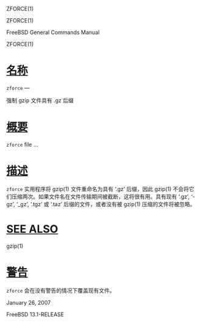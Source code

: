   ZFORCE(1)  

ZFORCE(1)

FreeBSD General Commands Manual

ZFORCE(1)

[名称](#__u540D___u79F0_)
=======================

`zforce` —

强制 gzip 文件具有 .gz 后缀

[概要](#__u6982___u8981_)
=======================

`zforce` file ...

[描述](#__u63CF___u8FF0_)
=======================

`zforce` 实用程序将 gzip(1) 文件重命名为具有 ‘.gz’ 后缀，因此 gzip(1) 不会将它们压缩两次。如果文件名在文件传输期间被截断，这将很有用。具有现有 ‘.gz’, ‘-gz’, ‘\_gz’, ‘.tgz’ 或 ‘.taz’ 后缀的文件，或者没有被 gzip(1) 压缩的文件将被忽略。

[SEE ALSO](#SEE_ALSO)
=====================

gzip(1)

[警告](#__u8B66___u544A_)
=======================

`zforce` 会在没有警告的情况下覆盖现有文件。

January 26, 2007

FreeBSD 13.1-RELEASE